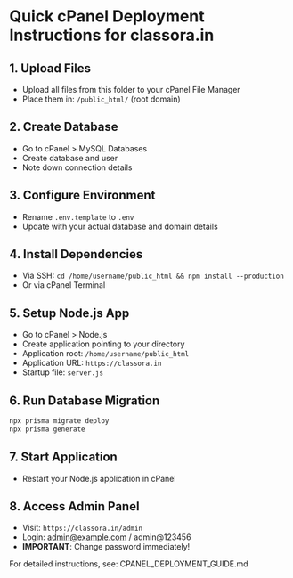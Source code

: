 # Quick cPanel Deployment Instructions for classora.in

## 1. Upload Files
- Upload all files from this folder to your cPanel File Manager
- Place them in: `/public_html/` (root domain)

## 2. Create Database
- Go to cPanel > MySQL Databases
- Create database and user
- Note down connection details

## 3. Configure Environment
- Rename `.env.template` to `.env`
- Update with your actual database and domain details

## 4. Install Dependencies
- Via SSH: `cd /home/username/public_html && npm install --production`
- Or via cPanel Terminal

## 5. Setup Node.js App
- Go to cPanel > Node.js
- Create application pointing to your directory
- Application root: `/home/username/public_html`
- Application URL: `https://classora.in`
- Startup file: `server.js`

## 6. Run Database Migration
```bash
npx prisma migrate deploy
npx prisma generate
```

## 7. Start Application
- Restart your Node.js application in cPanel

## 8. Access Admin Panel
- Visit: `https://classora.in/admin`
- Login: admin@example.com / admin@123456
- **IMPORTANT**: Change password immediately!

For detailed instructions, see: CPANEL_DEPLOYMENT_GUIDE.md
